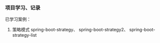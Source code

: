 ### 项目学习、记录

已学习案例：
1. 策略模式
    spring-boot-strategy、
    spring-boot-strategy2、
    spring-boot-strategy-list
    
